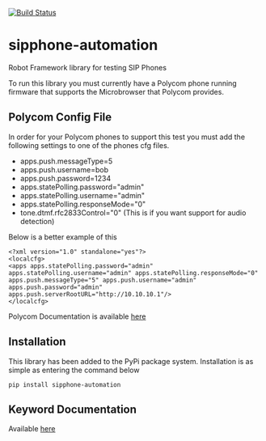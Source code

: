[![Build Status](https://travis-ci.org/nickrobinson/sipphone-automation.png?branch=master)](https://travis-ci.org/nickrobinson/sipphone-automation)

sipphone-automation
===================

Robot Framework library for testing SIP Phones

To run this library you must currently have a Polycom phone running firmware that supports the Microbrowser that 
Polycom provides.

## Polycom Config File
In order for your Polycom phones to support this test you must add the following settings to one of the phones cfg files.
- apps.push.messageType=5
- apps.push.username=bob
- apps.push.password=1234
- apps.statePolling.password="admin"
- apps.statePolling.username="admin"
- apps.statePolling.responseMode="0"
- tone.dtmf.rfc2833Control="0" (This is if you want support for audio detection)

Below is a better example of this
```
<?xml version="1.0" standalone="yes"?>
<localcfg>
<apps apps.statePolling.password="admin" apps.statePolling.username="admin" apps.statePolling.responseMode="0" apps.push.messageType="5" apps.push.username="admin" apps.push.password="admin" apps.push.serverRootURL="http://10.10.10.1"/>
</localcfg>
```

Polycom Documentation is available [here](https://gildasioaraujo.files.wordpress.com/2015/08/spip-ssip-vvx-developers-qrg-enus.pdf)

## Installation
This library has been added to the PyPi package system. Installation is as simple as entering the command below

`pip install sipphone-automation`

## Keyword Documentation

Available [here](http://nickrobinson.github.io/SipPhoneLibrary.html)
